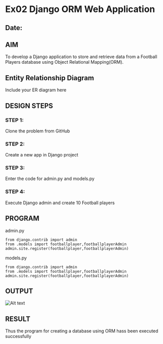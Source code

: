 # Ex02 Django ORM Web Application
## Date: 

## AIM
To develop a Django application to store and retrieve data from a Football Players database using Object Relational Mapping(ORM).

## Entity Relationship Diagram

Include your ER diagram here

## DESIGN STEPS

### STEP 1:
Clone the problem from GitHub

### STEP 2:
Create a new app in Django project

### STEP 3:
Enter the code for admin.py and models.py

### STEP 4:
Execute Django admin and create 10 Football players

## PROGRAM

admin.py

```
from django.contrib import admin
from .models import footballplayer,footballplayerAdmin
admin.site.register(footballplayer,footballplayerAdmin)

```
models.py

```
from django.contrib import admin
from .models import footballplayer,footballplayerAdmin
admin.site.register(footballplayer,footballplayerAdmin)

```

## OUTPUT

![Alt text](image.png)


## RESULT
Thus the program for creating a database using ORM hass been executed successfully
